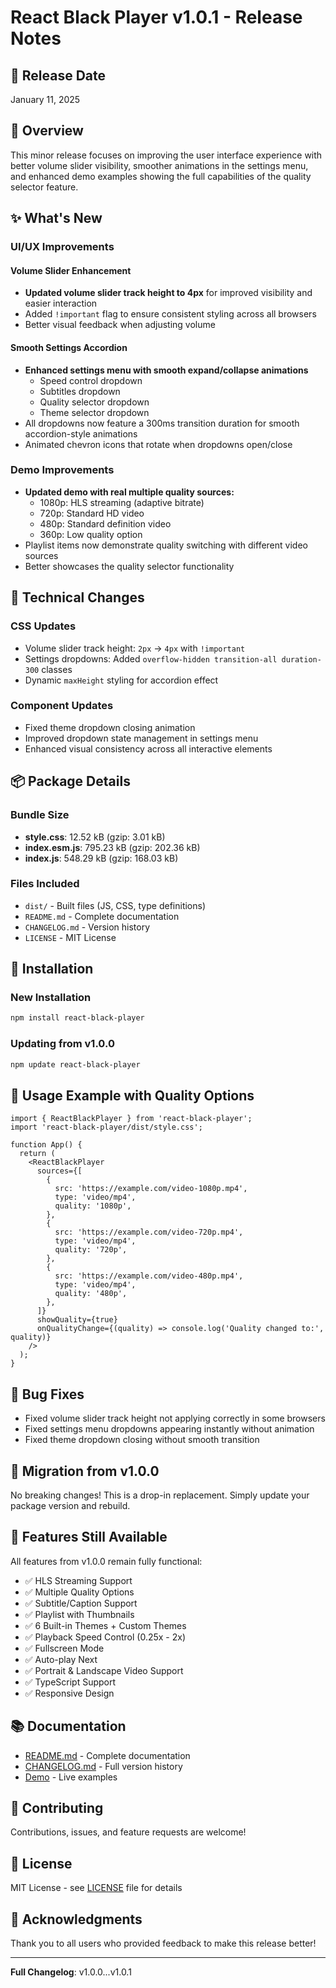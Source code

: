 # React Black Player v1.0.1 - Release Notes

## 📅 Release Date
January 11, 2025

## 🎯 Overview
This minor release focuses on improving the user interface experience with better volume slider visibility, smoother animations in the settings menu, and enhanced demo examples showing the full capabilities of the quality selector feature.

## ✨ What's New

### UI/UX Improvements

#### Volume Slider Enhancement
- **Updated volume slider track height to 4px** for improved visibility and easier interaction
- Added `!important` flag to ensure consistent styling across all browsers
- Better visual feedback when adjusting volume

#### Smooth Settings Accordion
- **Enhanced settings menu with smooth expand/collapse animations**
  - Speed control dropdown
  - Subtitles dropdown
  - Quality selector dropdown
  - Theme selector dropdown
- All dropdowns now feature a 300ms transition duration for smooth accordion-style animations
- Animated chevron icons that rotate when dropdowns open/close

### Demo Improvements
- **Updated demo with real multiple quality sources:**
  - 1080p: HLS streaming (adaptive bitrate)
  - 720p: Standard HD video
  - 480p: Standard definition video
  - 360p: Low quality option
- Playlist items now demonstrate quality switching with different video sources
- Better showcases the quality selector functionality

## 🔧 Technical Changes

### CSS Updates
- Volume slider track height: `2px` → `4px` with `!important`
- Settings dropdowns: Added `overflow-hidden transition-all duration-300` classes
- Dynamic `maxHeight` styling for accordion effect

### Component Updates
- Fixed theme dropdown closing animation
- Improved dropdown state management in settings menu
- Enhanced visual consistency across all interactive elements

## 📦 Package Details

### Bundle Size
- **style.css**: 12.52 kB (gzip: 3.01 kB)
- **index.esm.js**: 795.23 kB (gzip: 202.36 kB)
- **index.js**: 548.29 kB (gzip: 168.03 kB)

### Files Included
- `dist/` - Built files (JS, CSS, type definitions)
- `README.md` - Complete documentation
- `CHANGELOG.md` - Version history
- `LICENSE` - MIT License

## 🚀 Installation

### New Installation
```bash
npm install react-black-player
```

### Updating from v1.0.0
```bash
npm update react-black-player
```

## 📝 Usage Example with Quality Options

```tsx
import { ReactBlackPlayer } from 'react-black-player';
import 'react-black-player/dist/style.css';

function App() {
  return (
    <ReactBlackPlayer
      sources={[
        {
          src: 'https://example.com/video-1080p.mp4',
          type: 'video/mp4',
          quality: '1080p',
        },
        {
          src: 'https://example.com/video-720p.mp4',
          type: 'video/mp4',
          quality: '720p',
        },
        {
          src: 'https://example.com/video-480p.mp4',
          type: 'video/mp4',
          quality: '480p',
        },
      ]}
      showQuality={true}
      onQualityChange={(quality) => console.log('Quality changed to:', quality)}
    />
  );
}
```

## 🐛 Bug Fixes
- Fixed volume slider track height not applying correctly in some browsers
- Fixed settings menu dropdowns appearing instantly without animation
- Fixed theme dropdown closing without smooth transition

## 🔄 Migration from v1.0.0
No breaking changes! This is a drop-in replacement. Simply update your package version and rebuild.

## 🎨 Features Still Available
All features from v1.0.0 remain fully functional:
- ✅ HLS Streaming Support
- ✅ Multiple Quality Options
- ✅ Subtitle/Caption Support
- ✅ Playlist with Thumbnails
- ✅ 6 Built-in Themes + Custom Themes
- ✅ Playback Speed Control (0.25x - 2x)
- ✅ Fullscreen Mode
- ✅ Auto-play Next
- ✅ Portrait & Landscape Video Support
- ✅ TypeScript Support
- ✅ Responsive Design

## 📚 Documentation
- [README.md](./README.md) - Complete documentation
- [CHANGELOG.md](./CHANGELOG.md) - Full version history
- [Demo](./demo/main.tsx) - Live examples

## 🤝 Contributing
Contributions, issues, and feature requests are welcome!

## 📄 License
MIT License - see [LICENSE](./LICENSE) file for details

## 🙏 Acknowledgments
Thank you to all users who provided feedback to make this release better!

---

**Full Changelog**: v1.0.0...v1.0.1
